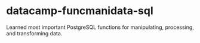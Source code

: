 # datacamp-funcmanidata-sql

Learned most important PostgreSQL functions for manipulating, processing, and transforming data.
